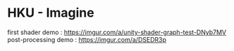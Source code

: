# HKU - Imagine

first shader demo : https://imgur.com/a/unity-shader-graph-test-DNyb7MV
post-processing demo : https://imgur.com/a/DSEDR3p
